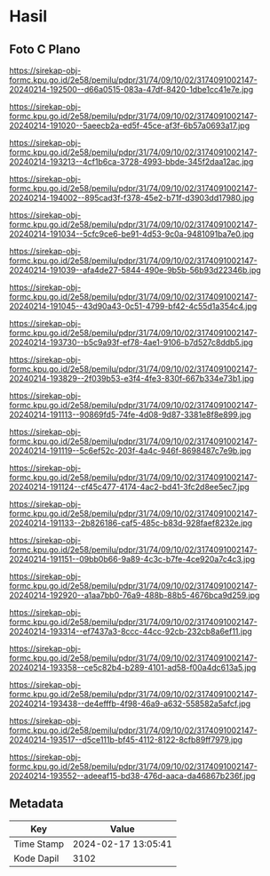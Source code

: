 # Hasil

## Foto C Plano

https://sirekap-obj-formc.kpu.go.id/2e58/pemilu/pdpr/31/74/09/10/02/3174091002147-20240214-192500--d66a0515-083a-47df-8420-1dbe1cc41e7e.jpg

https://sirekap-obj-formc.kpu.go.id/2e58/pemilu/pdpr/31/74/09/10/02/3174091002147-20240214-191020--5aeecb2a-ed5f-45ce-af3f-6b57a0693a17.jpg

https://sirekap-obj-formc.kpu.go.id/2e58/pemilu/pdpr/31/74/09/10/02/3174091002147-20240214-193213--4cf1b6ca-3728-4993-bbde-345f2daa12ac.jpg

https://sirekap-obj-formc.kpu.go.id/2e58/pemilu/pdpr/31/74/09/10/02/3174091002147-20240214-194002--895cad3f-f378-45e2-b71f-d3903dd17980.jpg

https://sirekap-obj-formc.kpu.go.id/2e58/pemilu/pdpr/31/74/09/10/02/3174091002147-20240214-191034--5cfc9ce6-be91-4d53-9c0a-9481091ba7e0.jpg

https://sirekap-obj-formc.kpu.go.id/2e58/pemilu/pdpr/31/74/09/10/02/3174091002147-20240214-191039--afa4de27-5844-490e-9b5b-56b93d22346b.jpg

https://sirekap-obj-formc.kpu.go.id/2e58/pemilu/pdpr/31/74/09/10/02/3174091002147-20240214-191045--43d90a43-0c51-4799-bf42-4c55d1a354c4.jpg

https://sirekap-obj-formc.kpu.go.id/2e58/pemilu/pdpr/31/74/09/10/02/3174091002147-20240214-193730--b5c9a93f-ef78-4ae1-9106-b7d527c8ddb5.jpg

https://sirekap-obj-formc.kpu.go.id/2e58/pemilu/pdpr/31/74/09/10/02/3174091002147-20240214-193829--2f039b53-e3f4-4fe3-830f-667b334e73b1.jpg

https://sirekap-obj-formc.kpu.go.id/2e58/pemilu/pdpr/31/74/09/10/02/3174091002147-20240214-191113--90869fd5-74fe-4d08-9d87-3381e8f8e899.jpg

https://sirekap-obj-formc.kpu.go.id/2e58/pemilu/pdpr/31/74/09/10/02/3174091002147-20240214-191119--5c6ef52c-203f-4a4c-946f-8698487c7e9b.jpg

https://sirekap-obj-formc.kpu.go.id/2e58/pemilu/pdpr/31/74/09/10/02/3174091002147-20240214-191124--cf45c477-4174-4ac2-bd41-3fc2d8ee5ec7.jpg

https://sirekap-obj-formc.kpu.go.id/2e58/pemilu/pdpr/31/74/09/10/02/3174091002147-20240214-191133--2b826186-caf5-485c-b83d-928faef8232e.jpg

https://sirekap-obj-formc.kpu.go.id/2e58/pemilu/pdpr/31/74/09/10/02/3174091002147-20240214-191151--09bb0b66-9a89-4c3c-b7fe-4ce920a7c4c3.jpg

https://sirekap-obj-formc.kpu.go.id/2e58/pemilu/pdpr/31/74/09/10/02/3174091002147-20240214-192920--a1aa7bb0-76a9-488b-88b5-4676bca9d259.jpg

https://sirekap-obj-formc.kpu.go.id/2e58/pemilu/pdpr/31/74/09/10/02/3174091002147-20240214-193314--ef7437a3-8ccc-44cc-92cb-232cb8a6ef11.jpg

https://sirekap-obj-formc.kpu.go.id/2e58/pemilu/pdpr/31/74/09/10/02/3174091002147-20240214-193358--ce5c82b4-b289-4101-ad58-f00a4dc613a5.jpg

https://sirekap-obj-formc.kpu.go.id/2e58/pemilu/pdpr/31/74/09/10/02/3174091002147-20240214-193438--de4efffb-4f98-46a9-a632-558582a5afcf.jpg

https://sirekap-obj-formc.kpu.go.id/2e58/pemilu/pdpr/31/74/09/10/02/3174091002147-20240214-193517--d5ce111b-bf45-4112-8122-8cfb89ff7979.jpg

https://sirekap-obj-formc.kpu.go.id/2e58/pemilu/pdpr/31/74/09/10/02/3174091002147-20240214-193552--adeeaf15-bd38-476d-aaca-da46867b236f.jpg


## Metadata

| Key        | Value               |
| ---------- | ------------------- |
| Time Stamp | 2024-02-17 13:05:41 |
| Kode Dapil | 3102                |




